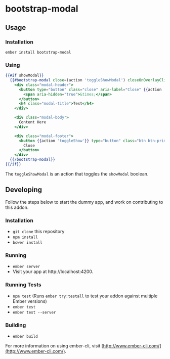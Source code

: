 # bootstrap-modal

## Usage

### Installation


```no-highlight
ember install bootstrap-modal
```

### Using

```hbs
{{#if showModal}}
  {{#bootstrap-modal close=(action 'toggleShowModal') closeOnOverlayClick=true}}
    <div class="modal-header">
      <button type="button" class="close" aria-label="Close" {{action 'toggleShow'}}>
        <span aria-hidden="true">&times;</span>
      </button>
      <h4 class="modal-title">Test</h4>
    </div>

    <div class="modal-body">
      Content Here
    </div>

    <div class="modal-footer">
      <button {{action 'toggleShow'}} type="button" class="btn btn-primary">
        Close
      </button>
    </div>
  {{/bootstrap-modal}}
{{/if}}
```

The `toggleShowModal` is an action that toggles the `showModal` boolean.


## Developing

Follow the steps below to start the dummy app, and work on contributing
to this addon.

### Installation

* `git clone` this repository
* `npm install`
* `bower install`

### Running

* `ember server`
* Visit your app at http://localhost:4200.

### Running Tests

* `npm test` (Runs `ember try:testall` to test your addon against multiple Ember versions)
* `ember test`
* `ember test --server`

### Building

* `ember build`

For more information on using ember-cli, visit [http://www.ember-cli.com/](http://www.ember-cli.com/).
